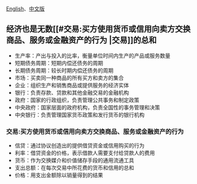 [English](https://www.youtube.com/watch?v=PHe0bXAIuk0)、[中文版](https://www.youtube.com/watch?v=rFV7wdEX-Mo&t=28s)


## 经济也是无数[[#交易:买方使用货币或信用向卖方交换商品、服务或金融资产的行为 |交易]]的总和
- 生产率：产出与投入的比率，衡量单位时间内生产的产品或服务数量 
- 短期债务周期：短期内偿还债务的周期 
- 长期债务周期：较长时期内偿还债务的周期 
- 市场：买卖同一种商品的所有买方和卖方的集合 
- 企业：组织生产和销售商品或提供服务的经济实体 
- 银行：负责存款、贷款和其他金融交易的金融机构 
- 政府：国家的行政组织，负责管理公共事务和制定政策 
- 中央政府：国家层面的政府机构，负责全国性的事务管理和决策 
- 中央银行：负责管理国家货币政策和发行货币的银行机构

### 交易:买方使用货币或信用向卖方交换商品、服务或金融资产的行为
- 信贷：通过协议创造出的提供借贷资金或信用购买的行为 
- 利率：借贷资金的价格，表示借款人需要支付给贷款人的费用 
- 货币：作为交换媒介和价值储存手段的通用流通工具 
- 支出总额：在每次交易中所花费的货币和信用的总和
- 价格：用支出金额除以销量得到的结果 